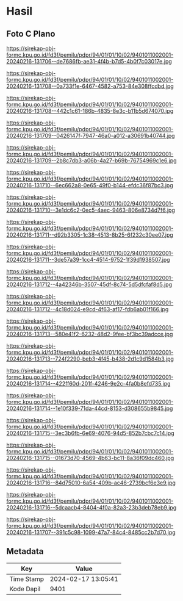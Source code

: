 # Hasil

## Foto C Plano

https://sirekap-obj-formc.kpu.go.id/fd3f/pemilu/pdpr/94/01/01/10/02/9401011002001-20240216-131706--de7686fb-ae31-4f4b-b7d5-4b0f7c03017e.jpg

https://sirekap-obj-formc.kpu.go.id/fd3f/pemilu/pdpr/94/01/01/10/02/9401011002001-20240216-131708--0a733f1e-6467-4582-a753-84e308ffcdbd.jpg

https://sirekap-obj-formc.kpu.go.id/fd3f/pemilu/pdpr/94/01/01/10/02/9401011002001-20240216-131708--442c1c61-186b-4835-8e3c-b11b5d674070.jpg

https://sirekap-obj-formc.kpu.go.id/fd3f/pemilu/pdpr/94/01/01/10/02/9401011002001-20240216-131709--0426147f-7947-46a0-a012-a30691b40744.jpg

https://sirekap-obj-formc.kpu.go.id/fd3f/pemilu/pdpr/94/01/01/10/02/9401011002001-20240216-131709--2b8c7db3-a06b-4a27-b69b-76754969c1e6.jpg

https://sirekap-obj-formc.kpu.go.id/fd3f/pemilu/pdpr/94/01/01/10/02/9401011002001-20240216-131710--6ec662a8-0e65-49f0-b144-efdc36f87bc3.jpg

https://sirekap-obj-formc.kpu.go.id/fd3f/pemilu/pdpr/94/01/01/10/02/9401011002001-20240216-131710--3e1dc6c2-0ec5-4aec-9463-806e8734d7f6.jpg

https://sirekap-obj-formc.kpu.go.id/fd3f/pemilu/pdpr/94/01/01/10/02/9401011002001-20240216-131711--d92b3305-1c38-4513-8b25-6f232c30ee07.jpg

https://sirekap-obj-formc.kpu.go.id/fd3f/pemilu/pdpr/94/01/01/10/02/9401011002001-20240216-131711--3de57a39-1cc4-4514-9752-1f39d1938507.jpg

https://sirekap-obj-formc.kpu.go.id/fd3f/pemilu/pdpr/94/01/01/10/02/9401011002001-20240216-131712--4a42346b-3507-45df-8c74-5d5dfcfaf8d5.jpg

https://sirekap-obj-formc.kpu.go.id/fd3f/pemilu/pdpr/94/01/01/10/02/9401011002001-20240216-131712--4c18d024-e9cd-4f63-af17-fdb6ab01f166.jpg

https://sirekap-obj-formc.kpu.go.id/fd3f/pemilu/pdpr/94/01/01/10/02/9401011002001-20240216-131713--580e41f2-6232-48d2-9fee-bf3bc39adcce.jpg

https://sirekap-obj-formc.kpu.go.id/fd3f/pemilu/pdpr/94/01/01/10/02/9401011002001-20240216-131713--724f2290-beb3-4f45-b438-2d1c9d1584b3.jpg

https://sirekap-obj-formc.kpu.go.id/fd3f/pemilu/pdpr/94/01/01/10/02/9401011002001-20240216-131714--422ff60d-201f-4246-9e2c-4fa0b8efd735.jpg

https://sirekap-obj-formc.kpu.go.id/fd3f/pemilu/pdpr/94/01/01/10/02/9401011002001-20240216-131714--1e10f339-71da-44cd-8153-d308655b9845.jpg

https://sirekap-obj-formc.kpu.go.id/fd3f/pemilu/pdpr/94/01/01/10/02/9401011002001-20240216-131715--3ec3b6fb-6e69-4076-94d5-852b7cbc7c14.jpg

https://sirekap-obj-formc.kpu.go.id/fd3f/pemilu/pdpr/94/01/01/10/02/9401011002001-20240216-131715--01673d70-4569-4b63-bc11-8a36f09dc460.jpg

https://sirekap-obj-formc.kpu.go.id/fd3f/pemilu/pdpr/94/01/01/10/02/9401011002001-20240216-131716--84d75010-6a54-409b-ac46-2739bcf6e3e9.jpg

https://sirekap-obj-formc.kpu.go.id/fd3f/pemilu/pdpr/94/01/01/10/02/9401011002001-20240216-131716--5dcaacb4-8404-4f0a-82a3-23b3deb78eb9.jpg

https://sirekap-obj-formc.kpu.go.id/fd3f/pemilu/pdpr/94/01/01/10/02/9401011002001-20240216-131707--391c5c98-1099-47a7-84c4-8485cc2b7d70.jpg


## Metadata

| Key        | Value               |
| ---------- | ------------------- |
| Time Stamp | 2024-02-17 13:05:41 |
| Kode Dapil | 9401                |



